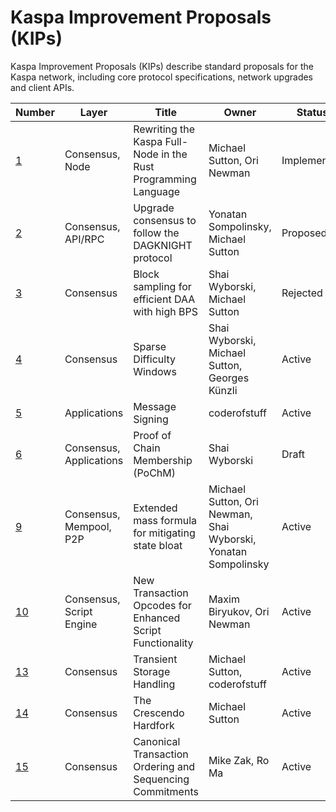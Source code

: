 # Kaspa Improvement Proposals (KIPs)

Kaspa Improvement Proposals (KIPs) describe standard proposals for the Kaspa network, including core protocol specifications, network upgrades and client APIs.

| Number | Layer | Title | Owner | Status |
|--------|-------|-------|--------|--------|
| [1](kip-0001.md) | Consensus, Node | Rewriting the Kaspa Full-Node in the Rust Programming Language | Michael Sutton, Ori Newman | Implemented |
| [2](kip-0002.md) | Consensus, API/RPC | Upgrade consensus to follow the DAGKNIGHT protocol | Yonatan Sompolinsky, Michael Sutton | Proposed |
| [3](kip-0003.md) | Consensus | Block sampling for efficient DAA with high BPS | Shai Wyborski, Michael Sutton | Rejected |
| [4](kip-0004.md) | Consensus | Sparse Difficulty Windows | Shai Wyborski, Michael Sutton, Georges Künzli | Active |
| [5](kip-0005.md) | Applications | Message Signing | coderofstuff | Active |
| [6](kip-0006.md) | Consensus, Applications | Proof of Chain Membership (PoChM) | Shai Wyborski | Draft |
| [9](kip-0009.md) | Consensus, Mempool, P2P | Extended mass formula for mitigating state bloat | Michael Sutton, Ori Newman, Shai Wyborski, Yonatan Sompolinsky | Active |
| [10](kip-0010.md) | Consensus, Script Engine | New Transaction Opcodes for Enhanced Script Functionality | Maxim Biryukov, Ori Newman | Active |
| [13](kip-0013.md) | Consensus | Transient Storage Handling | Michael Sutton, coderofstuff | Active |
| [14](kip-0014.md) | Consensus | The Crescendo Hardfork | Michael Sutton | Active |
| [15](kip-0015.md) | Consensus | Canonical Transaction Ordering and Sequencing Commitments | Mike Zak, Ro Ma | Active |